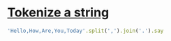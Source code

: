 [1]: http://rosettacode.org/wiki/Tokenize_a_string

# [Tokenize a string][1]

```ruby
'Hello,How,Are,You,Today'.split(',').join('.').say
```
